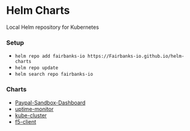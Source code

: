 # Helm Charts

Local Helm repository for Kubernetes

### Setup
- `helm repo add fairbanks-io https://Fairbanks-io.github.io/helm-charts`
- `helm repo update`
- `helm search repo fairbanks-io`

### Charts
- [Paypal-Sandbox-Dashboard](https://github.com/Fairbanks-io/PayPal-Sandbox-Dashboard)
- [uptime-monitor](https://github.com/Fairbanks-io/uptime-monitor)
- [kube-cluster](https://github.com/Fairbanks-io/kube-cluster)
- [f5-client](https://github.com/Fairbanks-io/f5-client)
